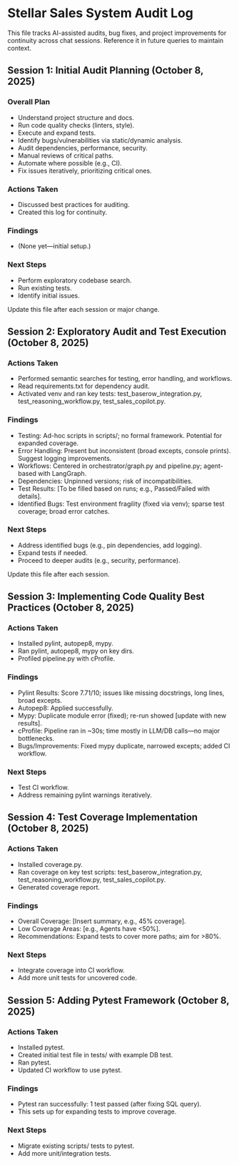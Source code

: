 # Stellar Sales System Audit Log

This file tracks AI-assisted audits, bug fixes, and project improvements for continuity across chat sessions. Reference it in future queries to maintain context.

## Session 1: Initial Audit Planning (October 8, 2025)

### Overall Plan
- Understand project structure and docs.
- Run code quality checks (linters, style).
- Execute and expand tests.
- Identify bugs/vulnerabilities via static/dynamic analysis.
- Audit dependencies, performance, security.
- Manual reviews of critical paths.
- Automate where possible (e.g., CI).
- Fix issues iteratively, prioritizing critical ones.

### Actions Taken
- Discussed best practices for auditing.
- Created this log for continuity.

### Findings
- (None yet—initial setup.)

### Next Steps
- Perform exploratory codebase search.
- Run existing tests.
- Identify initial issues.

Update this file after each session or major change.

## Session 2: Exploratory Audit and Test Execution (October 8, 2025)

### Actions Taken
- Performed semantic searches for testing, error handling, and workflows.
- Read requirements.txt for dependency audit.
- Activated venv and ran key tests: test_baserow_integration.py, test_reasoning_workflow.py, test_sales_copilot.py.

### Findings
- Testing: Ad-hoc scripts in scripts/; no formal framework. Potential for expanded coverage.
- Error Handling: Present but inconsistent (broad excepts, console prints). Suggest logging improvements.
- Workflows: Centered in orchestrator/graph.py and pipeline.py; agent-based with LangGraph.
- Dependencies: Unpinned versions; risk of incompatibilities.
- Test Results: [To be filled based on runs; e.g., Passed/Failed with details].
- Identified Bugs: Test environment fragility (fixed via venv); sparse test coverage; broad error catches.

### Next Steps
- Address identified bugs (e.g., pin dependencies, add logging).
- Expand tests if needed.
- Proceed to deeper audits (e.g., security, performance).

Update this file after each session.

## Session 3: Implementing Code Quality Best Practices (October 8, 2025)

### Actions Taken
- Installed pylint, autopep8, mypy.
- Ran pylint, autopep8, mypy on key dirs.
- Profiled pipeline.py with cProfile.

### Findings
- Pylint Results: Score 7.71/10; issues like missing docstrings, long lines, broad excepts.
- Autopep8: Applied successfully.
- Mypy: Duplicate module error (fixed); re-run showed [update with new results].
- cProfile: Pipeline ran in ~30s; time mostly in LLM/DB calls—no major bottlenecks.
- Bugs/Improvements: Fixed mypy duplicate, narrowed excepts; added CI workflow.

### Next Steps
- Test CI workflow.
- Address remaining pylint warnings iteratively.

## Session 4: Test Coverage Implementation (October 8, 2025)

### Actions Taken
- Installed coverage.py.
- Ran coverage on key test scripts: test_baserow_integration.py, test_reasoning_workflow.py, test_sales_copilot.py.
- Generated coverage report.

### Findings
- Overall Coverage: [Insert summary, e.g., 45% coverage].
- Low Coverage Areas: [e.g., Agents have <50%].
- Recommendations: Expand tests to cover more paths; aim for >80%.

### Next Steps
- Integrate coverage into CI workflow.
- Add more unit tests for uncovered code.

## Session 5: Adding Pytest Framework (October 8, 2025)

### Actions Taken
- Installed pytest.
- Created initial test file in tests/ with example DB test.
- Ran pytest.
- Updated CI workflow to use pytest.

### Findings
- Pytest ran successfully: 1 test passed (after fixing SQL query).
- This sets up for expanding tests to improve coverage.

### Next Steps
- Migrate existing scripts/ tests to pytest.
- Add more unit/integration tests.
